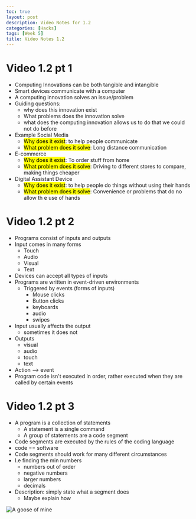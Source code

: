 ```yaml
---
toc: true
layout: post
description: Video Notes for 1.2
categories: [Hacks]
tags: [Week 5]
title: Video Notes 1.2
---
```


# Video 1.2 pt 1
- Computing Innovations can be both tangible and intangible
- Smart devices communicate with a computer
- A computing innovation solves an issue/problem
- Guiding questions:
    - why does this innovation exist
    - What problems does the innovation solve
    - what does the computing innovation allows us to do that we could not do before
- Example Social Media
    - <mark>Why does it exist</mark>: to help people communicate
    - <mark>What problem does it solve</mark>: Long distance communication
- E-commerce
    - <mark>Why does it exist</mark>: To order stuff from home
    - <mark>What problem does it solve</mark>: Driving to different stores to compare, making things cheaper
- Digital Assistant Device
    - <mark>Why does it exist</mark>: to help people do things without using their hands
    - <mark>What problem does it solve</mark>: Convenience or problems that do no allow th e use of hands

# Video 1.2 pt 2
- Programs consist of inputs and outputs
- Input comes in many forms
    - Touch
    - Audio
    - Visual
    - Text
- Devices can accept all types of inputs
- Programs are written in event-driven environments
    - Triggered by events (forms of inputs)
        - Mouse clicks
        - Button clicks
        - keyboards
        - audio
        - swipes
- Input usually affects the output
    - sometimes it does not
- Outputs
    - visual
    - audio
    - touch
    - text
- Action --> event
- Program code isn't executed in order, rather executed when they are called by certain events

# Video 1.2 pt 3
- A program is a collection of statements
    - A statement is a single command
    - A group of statements are a code segment
- Code segments are executed by the rules of the coding language
- code == software
- Code segments should work for many different circumstances
- I.e finding the min numbers
    - numbers out of order
    - negative numbers
    - larger numbers
    - decimals
- Description: simply state what a segment does
    - Maybe explain how

![]({{site.baseurl}}/images/Video12.png "A goose of mine")
